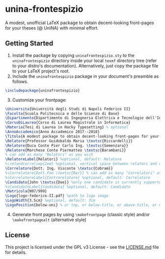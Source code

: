 # unina-frontespizio
A modest, unofficial LaTeX package to obtain decent-looking front-pages for your theses (@ UniNA) with minimal effort.

## Getting Started

1. Install the package by copying `uninafrontespizio.sty` to the `uninafrontespizio` directory inside your local `texmf`
directory tree (refer to your distro's documentation). Alternatively, just copy the package file to your LaTeX project's root.
2. Include the `uninafrontespizio` package in your document's preamble as follows.
``` latex
\includepackage{uninafrontespizio}
```
3. Customize your frontpage:
``` latex
\Universita{Università degli Studi di Napoli Federico II}
\Facolta{Scuola Politecnica e delle Scienze di Base}
\Dipartimento{Dipartimento di Ingegneria Elettrica e Tecnologie dell'Informazione}
\CorsoDiLaurea{Corso di Laurea Magistrale in Informatica}
\Materia{Tesi di Laurea in Hacky Typesetting} % optional
\AnnoAccademico{Anno Accademico 2017--2018}
\Titolo{A modest package to obtain decent-looking front-pages for your theses with minimal effort}
\Relatore{Professor Guidobaldo Maria \textsc{Riccardelli}}
\Relatore{Duca Conte Pier Carlo Ing. \textsc{Semenzara}}
\Relatore{Marchese Conte Piermatteo \textsc{Barambani}}
% can add as many "Relatori" as you wish
\RelatoreLabel{Relatori} %optional, default: Relatore
%\relandcorrelsep{2em} %optional, vertical space between relatori and correlatori default: 1.5ex
\Correlatore{Dott. Ing. Visconte \textsc{Cobram}}
%\Correlatore{Dott.Foo \textsc{Bar}} % can add as many "Correlatori" as you wish
%\CorrelatoreLabel{Controrelatore} %optional, default: Correlatore
\Candidato{John \textsc{Doe}} %only one candidate is currently supported
%\CandidatoLabel{Candidata} %optional, default: Candidato
\Matricola{N97/999}
\Logo{logo-federico-II.pdf} %path to logo image
\LogoWidth{3.5cm} %optional, default: 3cm
\LogoPosition{below-uni} % or top, or below-title, or above-title, or no-logo
```
4. Generate front pages by using `\makefrontpage` (classic style) and/or `\makefrontpagealt` (alternative style)

## License

This project is licensed under the GPL v3 License - see the [LICENSE.md](LICENSE.md) file for details.

